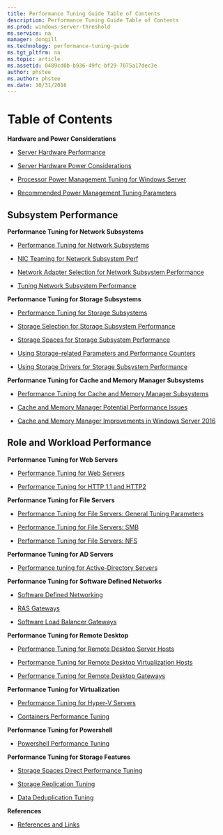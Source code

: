 ```yaml
---
title: Performance Tuning Guide Table of Contents
description: Performance Tuning Guide Table of Contents
ms.prod: windows-server-threshold
ms.service: na
manager: dongill
ms.technology: performance-tuning-guide
ms.tgt_pltfrm: na
ms.topic: article
ms.assetid: 0489cd0b-b936-49fc-bf29-7075a17dec3e
author: phstee
ms.author: phstee
ms.date: 10/31/2016
---
```


# Table of Contents

**Hardware and Power Considerations**

-   [Server Hardware Performance](./Section_2.0-ServerHardwarePerf.md)

-   [Server Hardware Power Considerations](./Section_3.0-ServerHardwarePower.md)

-   [Processor Power Management Tuning for Windows Server](./Section_3.1-PPMTuning.md)

-   [Recommended Power Management Tuning Parameters](./Section_3.2-RecommendedPPMParameters.md)

## Subsystem Performance

**Performance Tuning for Network Subsystems**

-    [Performance Tuning for Network Subsystems](./Section_4.0-performance-tuning-for-network-subsystems.md)

-    [NIC Teaming for Network Subsystem Perf](./Section_4.1-using-nic-teaming-for-network-subsystem-performance.md)

-    [Network Adapter Selection for Network Subsystem Performance](./Section_4.2-choosing-a-network-adapter-for-network-subsystem-performance.md)

-    [Tuning Network Subsystem Performance](./Section_4.3-tuning-a-network-adapter-for-network-subsystem-performance.md)


**Performance Tuning for Storage Subsystems**

-    [Performance Tuning for Storage Subsystems](./Section_5.0-performance-tuning-for-storage-subsystems.md)

-    [Storage Selection for Storage Subsystem Performance](./Section_5.1-choosing-storage-for-storage-subsystem-performance.md)

-    [Storage Spaces for Storage Subsystem Performance](./Section_5.2-using-storage-spaces-for-storage-subsystem-performance.md)

-    [Using Storage-related Parameters and Performance Counters](./Section_5.3-using-storage-related-parameters-and-performance-counters.md)

-    [Using Storage Drivers for Storage Subsystem Performance](./Section_5.4-using-storage-drivers-for-storage-subsystem-performance.md)


**Performance Tuning for Cache and Memory Manager Subsystems**

-    [Performance Tuning for Cache and Memory Manager Subsystems](./Section_6.0-performance-tuning-for-cache-and-memory-manager-subsystems.md)

-    [Cache and Memory Manager Potential Performance Issues](./Section_6.1-cache-and-memory-manager-potential-performance-issues.md)

-    [Cache and Memory Manager Improvements in Windows Server 2016](./Section_6.2-cache-and-memory-manager-improvements-in-windows-server-2016.md)

## Role and Workload Performance

**Performance Tuning for Web Servers**

-    [Performance Tuning for Web Servers](./Section_8.0-performance-tuning-for-web-servers.md)

-    [Performance Tuning for HTTP 1.1 and HTTP2](./Section_8.1-httpPerf.md)

**Performance Tuning for File Servers**

-    [Performance Tuning for File Servers: General Tuning Parameters](./Section_9.0-performance-tuning-for-file-servers.md)

-    [Performance Tuning for File Servers: SMB](./Section_9.1-performance-tuning-for-SMB-file-servers.md)

-    [Performance Tuning for File Servers: NFS](./Section_9.2-performance-tuning-for-NFS-file-servers.md)

**Performance Tuning for AD Servers**

-    [Performance tuning for Active-Directory Servers](./Section_10.0-performance-tuning-for-active-directory-servers.md)

**Performance Tuning for Software Defined Networks**

-    [Software Defined Networking](./Section_11.0-SoftwareDefinedNetworking.md)

-    [RAS Gateways](./Section_11.1-SoftwareDefinedNetworking-RAS.md)

-    [Software Load Balancer Gateways](./Section_11.2-SoftwareDefinedNetworking-SLB.md)

**Performance Tuning for Remote Desktop**

-    [Performance Tuning for Remote Desktop Server Hosts](./Section_12.0-performance-tuning-for-remote-desktop-session-hosts.md)

-    [Performance Tuning for Remote Desktop Virtualization Hosts](./Section_12.1-performance-tuning-for-remote-desktop-virtualization-hosts.md)

-    [Performance Tuning for Remote Desktop Gateways](./Section_12.2-performance-tuning-for-remote-desktop-gateways.md)


**Performance Tuning for Virtualization**

-    [Performance Tuning for Hyper-V Servers](./Section_13.0-performance-tuning-for-hyper-v-servers.md)

-    [Containers Performance Tuning](./Section_13.1-containers.md)

**Performance Tuning for Powershell**
-    [Powershell Performance Tuning](./Section_14-Powershell.md)

**Performance Tuning for Storage Features**
-    [Storage Spaces Direct Performance Tuning](./Section_15-StorageSpacesDirect.md)

-    [Storage Replication Tuning](https://aka.ms/srfaq)

-    [Data Deduplication Tuning](https://technet.microsoft.com/en-us/windows-server-docs/storage/data-deduplication/advanced-settings)

**References**
-    [References and Links](./Section_1.2-References.md)
